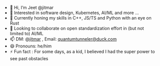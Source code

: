 - 👋 Hi, I’m Jeet @jitmar
- 👀 Interested in software design, Kubernetes, AI/ML and more ...
- 🌱 Currently honing my skills in C++, JS/TS and Python with an eye on Rust
- 💞️ Looking to collaborate on open standardization effort in (but not limited to) AI/ML
- 📫 DM: @[jitmar](https://linkedin.com/in/jitmar/) , Email: quantumtunneler@duck.com
- 😄 Pronouns: he/him
- ⚡ Fun fact : For some days, as a kid, I believed I had the super power to see past obstacles

<!---
jitmar/jitmar is a ✨ special ✨ repository because its `README.md` (this file) appears on your GitHub profile.
You can click the Preview link to take a look at your changes.
--->
